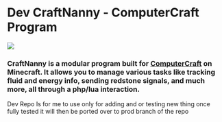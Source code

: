 # Dev CraftNanny - ComputerCraft Program

[![](https://dcbadge.limes.pink/api/server/https://discord.gg/4PwNv8FKDF)](https://discord.gg/4PwNv8FKDF)

###  CraftNanny is a modular program built for [ComputerCraft](https://www.curseforge.com/minecraft/mc-mods/computercraft) on Minecraft. It allows you to manage various tasks like tracking fluid and energy info, sending redstone signals, and much more, all through a php/lua interaction.


Dev Repo Is for me to use only for adding and or testing new thing once fully tested it will then be ported over to prod branch of the repo

